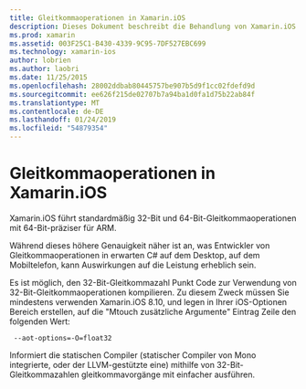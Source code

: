 ```yaml
---
title: Gleitkommaoperationen in Xamarin.iOS
description: Dieses Dokument beschreibt die Behandlung von Xamarin.iOS auf 32-Bit und 64-Bit-gleitkommavorgänge mit einfacher Genauigkeit und zugehörige Auswirkungen auf die Leistung erläutert.
ms.prod: xamarin
ms.assetid: 003F25C1-B430-4339-9C95-7DF527EBC699
ms.technology: xamarin-ios
author: lobrien
ms.author: laobri
ms.date: 11/25/2015
ms.openlocfilehash: 28002ddbab80445757be907b5d9f1cc02fdefd9d
ms.sourcegitcommit: ee626f215de02707b7a94ba1d0fa1d75b22ab84f
ms.translationtype: MT
ms.contentlocale: de-DE
ms.lasthandoff: 01/24/2019
ms.locfileid: "54879354"
---
```

# <a name="floating-point-operations-in-xamarinios"></a>Gleitkommaoperationen in Xamarin.iOS

Xamarin.iOS führt standardmäßig 32-Bit und 64-Bit-Gleitkommaoperationen mit 64-Bit-präziser für ARM.  

Während dieses höhere Genauigkeit näher ist an, was Entwickler von Gleitkommaoperationen in erwarten C# auf dem Desktop, auf dem Mobiltelefon, kann Auswirkungen auf die Leistung erheblich sein.

Es ist möglich, den 32-Bit-Gleitkommazahl Punkt Code zur Verwendung von 32-Bit-Gleitkommaoperationen kompilieren.  Zu diesem Zweck müssen Sie mindestens verwenden Xamarin.iOS 8.10, und legen in Ihrer iOS-Optionen Bereich erstellen, auf die "Mtouch zusätzliche Argumente" Eintrag Zeile den folgenden Wert:

     --aot-options=-O=float32

Informiert die statischen Compiler (statischer Compiler von Mono integrierte, oder der LLVM-gestützte eine) mithilfe von 32-Bit-Gleitkommazahlen gleitkommavorgänge mit einfacher ausführen.
